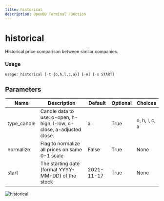 ```yaml
---
title: historical
description: OpenBB Terminal Function
---
```


# historical

Historical price comparison between similar companies.

### Usage 
```python
usage: historical [-t {o,h,l,c,a}] [-n] [-s START]
```

## Parameters

| Name | Description | Default | Optional | Choices |
| ---- | ----------- | ------- | -------- | ------- |
| type_candle | Candle data to use: o-open, h-high, l-low, c-close, a-adjusted close. | a | True | o, h, l, c, a |
| normalize | Flag to normalize all prices on same 0-1 scale | False | True | None |
| start | The starting date (format YYYY-MM-DD) of the stock | 2021-11-17 | True | None |


![historical](https://user-images.githubusercontent.com/46355364/154073378-935eddd4-167e-48e8-9e3d-34029e5ba42f.png)

